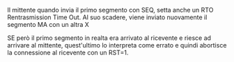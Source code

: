 Il mittente quando invia il primo segmento con SEQ, setta anche un RTO Rentrasmission Time Out. 
Al suo scadere, viene inviato nuovamente il segmento MA con un altra X

SE però il primo segmento in realta era arrivato al ricevente e riesce ad arrivare al mittente, quest'ultimo lo interpreta come errato e quindi abortisce la connessione al ricevente con un RST=1.